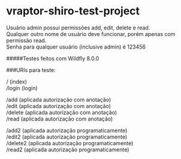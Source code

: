 vraptor-shiro-test-project
==========================

Usuário admin possui permissões add, edit, delete e read.   
Qualquer outro nome de usuário deve funcionar, porém apenas com permissão read.  
Senha para qualquer usuário (inclusive admin) é 123456  

#####Testes feitos com Wildfly 8.0.0

###URIs para teste:

/ (index)    
/login (login)    
   
/add (aplicada autorização com anotação)    
/edit (aplicada autorização com anotação)    
/delete (aplicada autorização com anotação)    
/read (aplicada autorização com anotação)    
    
/add2 (aplicada autorização programaticamente)  
/edit2 (aplicada autorização programaticamente)  
/delete2 (aplicada autorização programaticamente)  
/read2 (aplicada autorização programaticamente)  
